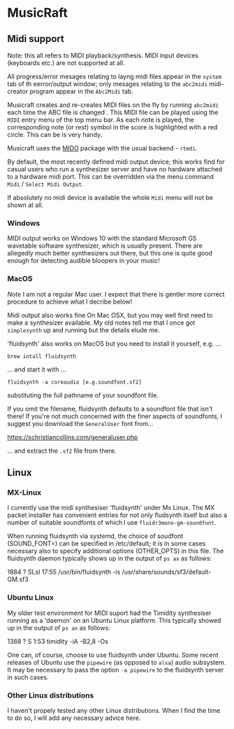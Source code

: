 # MusicRaft
## Midi support
Note: this all refers to MIDI playback/synthesis. MIDI input devices (keyboards etc.)
are not supported at all.

All progress/error mesages relating to layng midi files appear in the
`system` tab of th eerror/output window; only mesages relating to
the `abc2midi` midi-creator program appear in the `Abc2Midi` tab.

Musicraft creates and re-creates MIDI files on the fly by running `abc2midi` 
each time the ABC file is changed . This MIDI file can be played using the 
`MIDI` entry menu of the  top menu bar. As each note is played, the corresponding note
(or rest) symbol in the score is highlighted with a red circle.
This can be is very handy.

Musicraft uses the
[MIDO](https://mido.readthedocs.io/en/latest/index.html)
package with the usual backend - `rtmdi`.

By default, the most recently defined midi output device; this works
find for casual users who run a synthesizer server and have no hardware
attached to a hardware midi port. This can be overridden via the menu command
`Midi` / `Select Midi Output`.

If absolutely no midi device is available the whole `Midi` menu will not be
shown at all.

### Windows ###

MIDI output works on Windows 10 with the standard
Microsoft GS wavetable software synthesizer, which is usually present.
There are allegedly much better synthesizers out there, but this one is quite good enough
for detecting audible bloopers in your music!

### MacOS ###

*Note*  I am not a regular Mac user. I expect that there is gentler
more correct procedure to achieve what I decribe below!

Midi output also works fine On Mac OSX, but you may well first need to
make a synthesizer available. My old notes tell me that I once got
`simplesynth` up and running but the details elude me.

'fluidsynth' also works on MacOS but you need to install it yourself,
e.g. ...

`brew intall fluidsynth`

... and start it with ...

`fluidsynth -a coreaudio [e.g.soundfont.sf2]`

substituting the full pathname of your soundfont file.

If you omit the filename, fluidsynth defaults to a soundfont file
that isn't there! If you're not much concerned with the finer
aspects of soundfonts, I suggest you download the `GeneralUser` font from...

https://schristiancollins.com/generaluser.php

... and extract the `.sf2` file from there.

## Linux ##

### MX-Linux ###
I currently use the midi synthesiser 'fluidsynth' under Mx Linux.
The MX packet installer has convenient entries for not only
fludsynth itself but also a number of suitable soundfonts of which
I use `fluidr3mono-gm-soundfont`.

When running fluidsynth via systemd, the choice of soudfont (SOUND_FONT=)
can be specified in /etc/default; it is in some cases necessary also
to specify additional options (OTHER_OPTS) in this file.
The fluidsynth daemon typically shows up in the output of `ps ax` as follows:

   1884 ?        SLsl  17:55 /usr/bin/fluidsynth -is /usr/share/sounds/sf3/default-GM.sf3

### Ubuntu Linux ###

My older test environment for MIDI suport had the Timidity
synthesiser running as a 'daemon' on an Ubuntu Linux platform. 
This typically showed up in the output of `ps ax` as follows:

 1388 ?        S      1:53 timidity -iA -B2,8 -Os

One can, of course, choose to use fluidsynth under Ubuntu. Some recent releases of
Ubuntu use the `pipewire` (as opposed  to `alsa`) audio subsystem. It may be necessary 
to pass the option `-a pipewire` to the fluidsynth server in such cases.

### Other Linux distributions ###

I haven't propely tested any other Linux distributions. When I find the time
to do so, I will add any necessary advice here.
